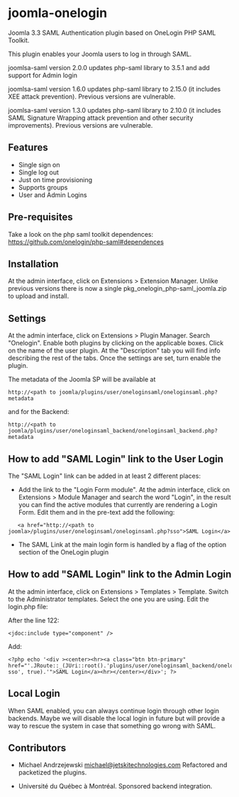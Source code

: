 joomla-onelogin
===============

Joomla 3.3 SAML Authentication plugin based on OneLogin PHP SAML Toolkit.

This plugin enables your Joomla users to log in through SAML.

joomlsa-saml version 2.0.0 updates php-saml library to 3.5.1 and add support for Admin login

joomlsa-saml version 1.6.0 updates php-saml library to 2.15.0 (it includes XEE attack prevention).
Previous versions are vulnerable.

joomlsa-saml version 1.3.0 updates php-saml library to 2.10.0 (it includes SAML Signature Wrapping attack prevention and other security improvements).
Previous versions are vulnerable.

Features
--------

* Single sign on
* Single log out
* Just on time provisioning
* Supports groups
* User and Admin Logins


Pre-requisites
--------------

Take a look on the php saml toolkit dependences:
https://github.com/onelogin/php-saml#dependences


Installation
------------

At the admin interface, click on Extensions > Extension Manager. 
Unlike previous versions there is now a single pkg_onelogin_php-saml_joomla.zip to upload and install.


Settings
--------

At the admin interface, click on Extensions > Plugin Manager. Search "Onelogin". 
Enable both plugins by clicking on the applicable boxes. Click on the name of the user plugin. 
At the "Description" tab you will find info describing the rest of the tabs. Once the settings are set, turn enable the plugin.

The metadata of the Joomla SP will be available at
``` 
http://<path to joomla/plugins/user/oneloginsaml/oneloginsaml.php?metadata
```
and for the Backend:
``` 
http://<path to joomla/plugins/user/oneloginsaml_backend/oneloginsaml_backend.php?metadata
```

How to add "SAML Login" link to the User Login
----------------------------------------------

The "SAML Login" link can be added in at least 2 different places:

* Add the link to the "Login Form module". At the admin interface, click on Extensions > Module Manager and search the
   word "Login", in the result you can find the active modules that currently are rendering a Login Form. Edit them and in the
   pre-text add the following:

```
   <a href="http://<path to joomla>/plugins/user/oneloginsaml/oneloginsaml.php?sso">SAML Login</a>
```

* The SAML Link at the main login form is handled by a flag of the option section of the OneLogin plugin


How to add "SAML Login" link to the Admin Login
-----------------------------------------------

At the admin interface, click on Extensions > Templates > Template. Switch to the Administrator templates. Select
the one you are using. Edit the login.php file:

After the line 122:
```
<jdoc:include type="component" />
```
Add:
```
<?php echo '<div ><center><hr><a class="btn btn-primary" href="'.JRoute::_(JUri::root().'plugins/user/oneloginsaml_backend/oneloginsaml_backend.php?sso', true).'">SAML Login</a><hr></center></div>'; ?>
```


Local Login
-----------

When SAML enabled, you can always continue login through other login backends.
Maybe we will disable the local login in future but will provide a way to rescue the system in case that something go wrong with SAML.

Contributors
------------

- Michael Andrzejewski <michael@jetskitechnologies.com>
  Refactored and packetized the plugins.

- Université du Québec à Montréal. 
  Sponsored backend integration.